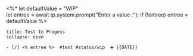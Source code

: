  <%*
let defaultValue = "WIP"  
let entree = await tp.system.prompt("Enter a value :");
if (!entree) entree = defaultValue
%>

`````ad-example
title: Test In Progess
collapse: open

- [/] <% entree %>  #test #status/wip  ➕ {{DATE}} 

`````

